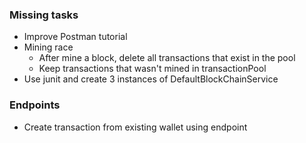 ### Missing tasks

- Improve Postman tutorial
- Mining race
    - After mine a block, delete all transactions that exist in the pool
    - Keep transactions that wasn't mined in transactionPool
- Use junit and create 3 instances of DefaultBlockChainService

### Endpoints

- Create transaction from existing wallet using endpoint



